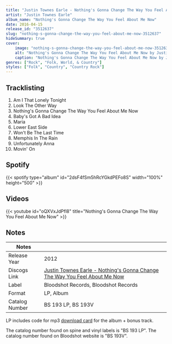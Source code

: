 ```yaml
---
title: "Justin Townes Earle - Nothing's Gonna Change The Way You Feel About Me Now"
artist: "Justin Townes Earle"
album_name: "Nothing's Gonna Change The Way You Feel About Me Now"
date: 2016-04-15
release_id: "3512637"
slug: "nothing-s-gonna-change-the-way-you-feel-about-me-now-3512637"
hideSummary: true
cover:
    image: "nothing-s-gonna-change-the-way-you-feel-about-me-now-3512637.jpg"
    alt: "Nothing's Gonna Change The Way You Feel About Me Now by Justin Townes Earle"
    caption: "Nothing's Gonna Change The Way You Feel About Me Now by Justin Townes Earle"
genres: ["Rock", "Folk, World, & Country"]
styles: ["Folk", "Country", "Country Rock"]
---
```

## Tracklisting
1. Am I That Lonely Tonight
2. Look The Other Way
3. Nothing's Gonna Change The Way You Feel About Me Now
4. Baby's Got A Bad Idea
5. Maria
6. Lower East Side
7. Won't Be The Last Time
8. Memphis In The Rain
9. Unfortunately Anna
10. Movin' On
## Spotify
{{< spotify type="album" id="2dsF4fSm5hRcYGkdPEFo8S" width="100%" height="500" >}}

## Videos
{{< youtube id="oQXVxJdPfl8" title="Nothing's Gonna Change The Way You Feel About Me Now" >}}

## Notes
| Notes          |             |
| ---------------| ----------- |
| Release Year   | 2012 |
| Discogs Link   | [Justin Townes Earle - Nothing's Gonna Change The Way You Feel About Me Now](https://www.discogs.com/release/3512637-Justin-Townes-Earle-Nothings-Gonna-Change-The-Way-You-Feel-About-Me-Now) |
| Label          | Bloodshot Records, Bloodshot Records |
| Format         | LP, Album |
| Catalog Number | BS 193 LP, BS 193V |

LP includes code for mp3 [download card](http://www.discogs.com/Justin-Townes-Earle-Nothings-Gonna-Change-The-Way-You-Feel-About-Me-Now/release/4569325) for the album + bonus track.  The catalog number found on spine and vinyl labels is "BS 193 LP". The catalog number found on Bloodshot website is "BS 193V". 

